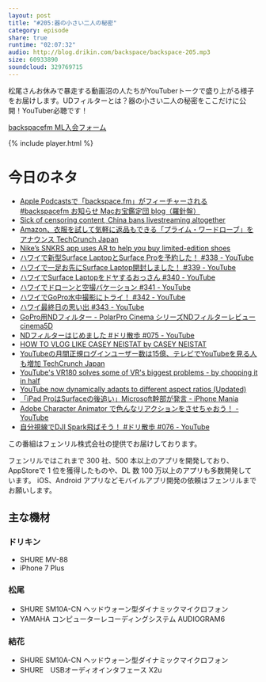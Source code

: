 ```yaml
---
layout: post
title: "#205:器の小さい二人の秘密"
category: episode
share: true
runtime: "02:07:32"
audio: http://blog.drikin.com/backspace/backspace-205.mp3
size: 60933890
soundcloud: 329769715
---
```


松尾さんお休みで暴走する動画沼の人たちがYouTuberトークで盛り上がる様子をお届けします。UDフィルターとは？器の小さい二人の秘密をここだけに公開！YouTuber必聴です！

[backspacefm ML入会フォーム](http://backspace.us11.list-manage.com/subscribe?u=09c933bd3997c1d16dbed156a&id=84b6529b91)

{% include player.html %}

# 今日のネタ

* [Apple Podcastsで「backspace.fm」がフィーチャーされる #backspacefm  お知らせ  Macお宝鑑定団 blog（羅針盤）](http://www.macotakara.jp/blog/category-49/entry-32782.html)
* [Sick of censoring content, China bans livestreaming altogether](http://mashable.com/2017/06/23/china-bans-livestreaming/)
* [Amazon、衣服を試して気軽に返品もできる「プライム・ワードローブ」をアナウンス  TechCrunch Japan](http://jp.techcrunch.com/2017/06/21/20170620amazon-prime-wardrobe/)
* [Nike’s SNKRS app uses AR to help you buy limited-edition shoes](https://www.engadget.com/2017/06/23/nike-snkrs-augmented-reality/)
* [ハワイで新型Surface LaptopとSurface Proを予約した！ #338 - YouTube](https://www.youtube.com/watch?v=Hu41Jw2hlXk)
* [ハワイで一足お先にSurface Laptop開封しました！ #339 - YouTube](https://www.youtube.com/watch?v=MxtFDn-nDKk)
* [ハワイでSurface Laptopをドヤするおっさん #340 - YouTube](https://www.youtube.com/watch?v=vn5guPYNrfg)
* [ハワイでドローンと空撮バケーション #341 - YouTube](https://www.youtube.com/watch?v=9UHWU_d9wc8)
* [ハワイでGoPro水中撮影にトライ！ #342 - YouTube](https://www.youtube.com/watch?v=3YoJcFVYkPo)
* [ハワイ最終日の思い出 #343 - YouTube](https://www.youtube.com/watch?v=Zqs_EybmcJo)
* [GoPro用NDフィルター - PolarPro Cinema シリーズNDフィルターレビュー  cinema5D](https://www.cinema5d.jp/cinematic-motion-gopro-nd-filters-polarpro-cinema-series-filter-review/)
* [NDフィルターはじめました #ドリ散歩 #075 - YouTube](https://www.youtube.com/watch?v=Vntbjs1TkF4)
* [HOW TO VLOG LIKE CASEY NEISTAT by CASEY NEISTAT](https://www.youtube.com/watch?v=Q980C74SdYQ)
* [YouTubeの月間正規ログインユーザー数は15億、テレビでYouTubeを見る人も増加  TechCrunch Japan](http://jp.techcrunch.com/2017/06/23/20170622youtube-has-1-5-billion-logged-in-monthly-users-watching-a-ton-of-mobile-video/)
* [YouTube's VR180 solves some of VR's biggest problems - by chopping it in half](https://thenextweb.com/virtual-reality/2017/06/23/youtube-just-made-vr-videos-lot-better-cutting-half/)
* [YouTube now dynamically adapts to different aspect ratios (Updated)](https://thenextweb.com/apps/2017/06/23/youtube-is-finally-embracing-vertical-video-yay/)
* [「iPad ProはSurfaceの後追い」Microsoft幹部が発言 - iPhone Mania](http://iphone-mania.jp/news-172142/)
* [Adobe Character Animator で色んなリアクションをさせちゃおう！ - YouTube](https://www.youtube.com/watch?v=CzRyV0i1wvA)
* [自分視線でDJI Spark飛ばそう！ #ドリ散歩 #076 - YouTube](https://www.youtube.com/watch?v=NaQUdgayVpg)

この番組はフェンリル株式会社の提供でお届けしております。

フェンリルではこれまで 300 社、500 本以上のアプリを開発しており、AppStoreで 1 位を獲得したものや、DL 数 100 万以上のアプリも多数開発しています。
iOS、Android アプリなどモバイルアプリ開発の依頼はフェンリルまでお願いします。

## 主な機材

### ドリキン

* SHURE MV-88
* iPhone 7 Plus

### 松尾

* SHURE  SM10A-CN ヘッドウォーン型ダイナミックマイクロフォン
* YAMAHA コンピューターレコーディングシステム AUDIOGRAM6

### 結花

* SHURE  SM10A-CN ヘッドウォーン型ダイナミックマイクロフォン
* SHURE　USBオーディオインタフェース X2u
